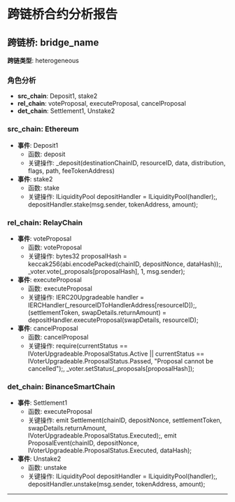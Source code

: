 # 跨链桥合约分析报告
## 跨链桥: bridge_name
**跨链类型**: heterogeneous
### 角色分析
- **src_chain**: Deposit1, stake2
- **rel_chain**: voteProposal, executeProposal, cancelProposal
- **det_chain**: Settlement1, Unstake2
### src_chain: Ethereum
- **事件**: Deposit1
  - 函数: deposit
  - 关键操作: _deposit(destinationChainID, resourceID, data, distribution, flags, path, feeTokenAddress)
- **事件**: stake2
  - 函数: stake
  - 关键操作: ILiquidityPool depositHandler = ILiquidityPool(handler);, depositHandler.stake(msg.sender, tokenAddress, amount);
### rel_chain: RelayChain
- **事件**: voteProposal
  - 函数: voteProposal
  - 关键操作: bytes32 proposalHash = keccak256(abi.encodePacked(chainID, depositNonce, dataHash));, _voter.vote(_proposals[proposalHash], 1, msg.sender);
- **事件**: executeProposal
  - 函数: executeProposal
  - 关键操作: IERC20Upgradeable handler = IERCHandler(_resourceIDToHandlerAddress[resourceID]);, (settlementToken, swapDetails.returnAmount) = depositHandler.executeProposal(swapDetails, resourceID);
- **事件**: cancelProposal
  - 函数: cancelProposal
  - 关键操作: require(currentStatus == IVoterUpgradeable.ProposalStatus.Active || currentStatus == IVoterUpgradeable.ProposalStatus.Passed, "Proposal cannot be cancelled");, _voter.setStatus(_proposals[proposalHash]);
### det_chain: BinanceSmartChain
- **事件**: Settlement1
  - 函数: executeProposal
  - 关键操作: emit Settlement(chainID, depositNonce, settlementToken, swapDetails.returnAmount, IVoterUpgradeable.ProposalStatus.Executed);, emit ProposalEvent(chainID, depositNonce, IVoterUpgradeable.ProposalStatus.Executed, dataHash);
- **事件**: Unstake2
  - 函数: unstake
  - 关键操作: ILiquidityPool depositHandler = ILiquidityPool(handler);, depositHandler.unstake(msg.sender, tokenAddress, amount);
---
